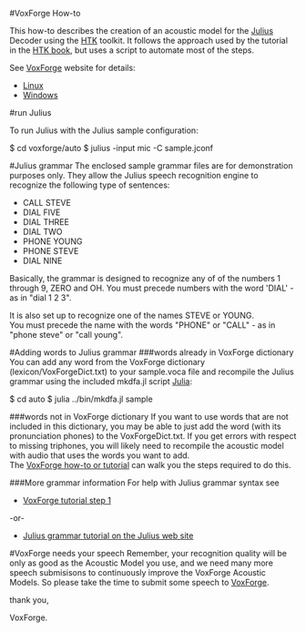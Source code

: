 #VoxForge How-to

This how-to describes the creation of an acoustic model for the [Julius](http://julius.osdn.jp/en_index.php) 
Decoder using the [HTK](http://htk.eng.cam.ac.uk) toolkit.  It follows the approach used by the tutorial 
in the [HTK book](http://http://htk.eng.cam.ac.uk/docs/docs.shtml), but uses a script to automate most of the steps.

See [VoxForge](http://www.voxforge.org) website for details:

  * [Linux](http://www.voxforge.org/home/dev/acousticmodels/linux/create/htkjulius/how-to) 
  * [Windows](http://www.voxforge.org/home/dev/acousticmodels/windows/create/htkjulius/how-to) 

#run Julius

To run Julius with the Julius sample configuration:

  $ cd voxforge/auto
  $ julius -input mic -C sample.jconf 

#Julius grammar
The enclosed sample grammar files are for demonstration purposes only.  They 
allow the Julius speech recognition engine to recognize the following type of
sentences:

 * CALL STEVE 
 * DIAL FIVE
 * DIAL THREE 
 * DIAL TWO 
 * PHONE YOUNG 
 * PHONE STEVE
 * DIAL NINE 

Basically, the grammar is designed to recognize any of of the numbers 
1 through 9, ZERO and OH.  You must precede numbers with the word 'DIAL' - as
in "dial 1 2 3". 

It is also set up to recognize one of the names STEVE or YOUNG.  
You must precede the name with the words "PHONE" or "CALL" - as in "phone steve" 
or "call young".

#Adding words to Julius grammar
###words already in VoxForge dictionary
You can add any word from the VoxForge dictionary (lexicon/VoxForgeDict.txt) to your
sample.voca file and recompile the Julius grammar using the included mkdfa.jl
script [Julia](http://julialang.org/):

  $ cd auto
  $ julia ../bin/mkdfa.jl sample

###words not in VoxForge dictionary
If you want to use words that are not included in this dictionary, you may be able to 
just add the word (with its pronunciation phones) to the VoxForgeDict.txt.  If you
get errors with respect to missing triphones, you will likely need to recompile the
acoustic model with audio that uses the words you want to add.  
The [VoxForge how-to or tutorial](http://www.voxforge.org/home/dev) can walk you the steps required to do this.


###More grammar information
For help with Julius grammar syntax see 
 * [VoxForge tutorial step 1](http://www.voxforge.org/home/dev/acousticmodels/linux/create/htkjulius/tutorial/data-prep/step-1)
    
  -or-
  
 * [Julius grammar tutorial on the Julius web site](http://julius.sourceforge.jp/en_index.php?q=en_grammar.html)

#VoxForge needs your speech
Remember, your recognition quality will be only as good as the Acoustic Model you use, 
and we need many more speech submisisons to continuously improve the VoxForge Acoustic
Models.  So please take the time to submit some speech to [VoxForge](http://www.voxforge.org).

thank you,

VoxForge.
